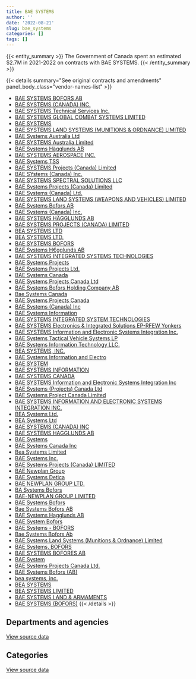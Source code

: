 ```yaml
---
title: BAE SYSTEMS
author: ''
date: '2022-08-21'
slug: bae_systems
categories: []
tags: []
---
```


<script src="/rmarkdown-libs/htmlwidgets/htmlwidgets.js"></script>
<link href="/rmarkdown-libs/datatables-css/datatables-crosstalk.css" rel="stylesheet" />
<script src="/rmarkdown-libs/datatables-binding/datatables.js"></script>
<script src="/rmarkdown-libs/jquery/jquery-3.6.0.min.js"></script>
<link href="/rmarkdown-libs/dt-core-bootstrap/css/dataTables.bootstrap.min.css" rel="stylesheet" />
<link href="/rmarkdown-libs/dt-core-bootstrap/css/dataTables.bootstrap.extra.css" rel="stylesheet" />
<script src="/rmarkdown-libs/dt-core-bootstrap/js/jquery.dataTables.min.js"></script>
<script src="/rmarkdown-libs/dt-core-bootstrap/js/dataTables.bootstrap.min.js"></script>
<link href="/rmarkdown-libs/crosstalk/css/crosstalk.min.css" rel="stylesheet" />
<script src="/rmarkdown-libs/crosstalk/js/crosstalk.min.js"></script>
<script src="/rmarkdown-libs/htmlwidgets/htmlwidgets.js"></script>
<link href="/rmarkdown-libs/datatables-css/datatables-crosstalk.css" rel="stylesheet" />
<script src="/rmarkdown-libs/datatables-binding/datatables.js"></script>
<script src="/rmarkdown-libs/jquery/jquery-3.6.0.min.js"></script>
<link href="/rmarkdown-libs/dt-core-bootstrap/css/dataTables.bootstrap.min.css" rel="stylesheet" />
<link href="/rmarkdown-libs/dt-core-bootstrap/css/dataTables.bootstrap.extra.css" rel="stylesheet" />
<script src="/rmarkdown-libs/dt-core-bootstrap/js/jquery.dataTables.min.js"></script>
<script src="/rmarkdown-libs/dt-core-bootstrap/js/dataTables.bootstrap.min.js"></script>
<link href="/rmarkdown-libs/crosstalk/css/crosstalk.min.css" rel="stylesheet" />
<script src="/rmarkdown-libs/crosstalk/js/crosstalk.min.js"></script>

{{< entity_summary >}}
The Government of Canada spent an estimated \$2.7M in 2021-2022 on contracts with BAE SYSTEMS.
{{< /entity_summary >}}

{{< details summary="See original contracts and amendments" panel_body_class="vendor-names-list" >}}
- [BAE SYSTEMS BOFORS AB](https://search.open.canada.ca/en/ct/?sort=contract_value_f%20desc&page=1&search_text=%22BAE%20SYSTEMS%20BOFORS%20AB%22)
- [BAE SYSTEMS (CANADA) INC.](https://search.open.canada.ca/en/ct/?sort=contract_value_f%20desc&page=1&search_text=%22BAE%20SYSTEMS%20%28CANADA%29%20INC.%22)
- [BAE SYSTEMS Technical Services Inc.](https://search.open.canada.ca/en/ct/?sort=contract_value_f%20desc&page=1&search_text=%22BAE%20SYSTEMS%20Technical%20Services%20Inc.%22)
- [BAE SYSTEMS GLOBAL COMBAT SYSTEMS LIMITED](https://search.open.canada.ca/en/ct/?sort=contract_value_f%20desc&page=1&search_text=%22BAE%20SYSTEMS%20GLOBAL%20COMBAT%20SYSTEMS%20LIMITED%22)
- [BAE SYSTEMS](https://search.open.canada.ca/en/ct/?sort=contract_value_f%20desc&page=1&search_text=%22BAE%20SYSTEMS%22)
- [BAE SYSTEMS LAND SYSTEMS (MUNITIONS & ORDNANCE) LIMITED](https://search.open.canada.ca/en/ct/?sort=contract_value_f%20desc&page=1&search_text=%22BAE%20SYSTEMS%20LAND%20SYSTEMS%20%28MUNITIONS%20%26%20ORDNANCE%29%20LIMITED%22)
- [BAE Systems Australia Ltd](https://search.open.canada.ca/en/ct/?sort=contract_value_f%20desc&page=1&search_text=%22BAE%20Systems%20Australia%20Ltd%22)
- [BAE SYSTEMS Australia Limited](https://search.open.canada.ca/en/ct/?sort=contract_value_f%20desc&page=1&search_text=%22BAE%20SYSTEMS%20Australia%20Limited%22)
- [BAE Systems Hägglunds AB](https://search.open.canada.ca/en/ct/?sort=contract_value_f%20desc&page=1&search_text=%22BAE%20Systems%20H%c3%a4gglunds%20AB%22)
- [BAE SYSTEMS AEROSPACE INC.](https://search.open.canada.ca/en/ct/?sort=contract_value_f%20desc&page=1&search_text=%22BAE%20SYSTEMS%20AEROSPACE%20INC.%22)
- [BAE Systems TSS](https://search.open.canada.ca/en/ct/?sort=contract_value_f%20desc&page=1&search_text=%22BAE%20Systems%20TSS%22)
- [BAE SYSTEMS Projects (Canada) Limited](https://search.open.canada.ca/en/ct/?sort=contract_value_f%20desc&page=1&search_text=%22BAE%20SYSTEMS%20Projects%20%28Canada%29%20Limited%22)
- [BAE SYstems (Canada) Inc.](https://search.open.canada.ca/en/ct/?sort=contract_value_f%20desc&page=1&search_text=%22BAE%20SYstems%20%28Canada%29%20Inc.%22)
- [BAE SYSTEMS SPECTRAL SOLUTIONS LLC](https://search.open.canada.ca/en/ct/?sort=contract_value_f%20desc&page=1&search_text=%22BAE%20SYSTEMS%20SPECTRAL%20SOLUTIONS%20LLC%22)
- [BAE Systems Projects (Canada) Limited](https://search.open.canada.ca/en/ct/?sort=contract_value_f%20desc&page=1&search_text=%22BAE%20Systems%20Projects%20%28Canada%29%20Limited%22)
- [BAE Systems (Canada) Ltd.](https://search.open.canada.ca/en/ct/?sort=contract_value_f%20desc&page=1&search_text=%22BAE%20Systems%20%28Canada%29%20Ltd.%22)
- [BAE SYSTEMS LAND SYSTEMS (WEAPONS AND VEHICLES) LIMITED](https://search.open.canada.ca/en/ct/?sort=contract_value_f%20desc&page=1&search_text=%22BAE%20SYSTEMS%20LAND%20SYSTEMS%20%28WEAPONS%20AND%20VEHICLES%29%20LIMITED%22)
- [BAE Systems Bofors AB](https://search.open.canada.ca/en/ct/?sort=contract_value_f%20desc&page=1&search_text=%22BAE%20Systems%20Bofors%20AB%22)
- [BAE Systems (Canada) Inc.](https://search.open.canada.ca/en/ct/?sort=contract_value_f%20desc&page=1&search_text=%22BAE%20Systems%20%28Canada%29%20Inc.%22)
- [BAE SYSTEMS HÄGGLUNDS AB](https://search.open.canada.ca/en/ct/?sort=contract_value_f%20desc&page=1&search_text=%22BAE%20SYSTEMS%20H%c3%84GGLUNDS%20AB%22)
- [BAE SYSTEMS PROJECTS (CANADA) LIMITED](https://search.open.canada.ca/en/ct/?sort=contract_value_f%20desc&page=1&search_text=%22BAE%20SYSTEMS%20PROJECTS%20%28CANADA%29%20LIMITED%22)
- [BEA SYSTEMS LTD](https://search.open.canada.ca/en/ct/?sort=contract_value_f%20desc&page=1&search_text=%22BEA%20SYSTEMS%20LTD%22)
- [BEA SYSTEMS LTD.](https://search.open.canada.ca/en/ct/?sort=contract_value_f%20desc&page=1&search_text=%22BEA%20SYSTEMS%20LTD.%22)
- [BAE SYSTEMS BOFORS](https://search.open.canada.ca/en/ct/?sort=contract_value_f%20desc&page=1&search_text=%22BAE%20SYSTEMS%20BOFORS%22)
- [BAE Systems H€gglunds AB](https://search.open.canada.ca/en/ct/?sort=contract_value_f%20desc&page=1&search_text=%22BAE%20Systems%20H%e2%82%acgglunds%20AB%22)
- [BAE SYSTEMS INTEGRATED SYSTEMS TECHNOLOGIES](https://search.open.canada.ca/en/ct/?sort=contract_value_f%20desc&page=1&search_text=%22BAE%20SYSTEMS%20INTEGRATED%20SYSTEMS%20TECHNOLOGIES%22)
- [BAE Systems Projects](https://search.open.canada.ca/en/ct/?sort=contract_value_f%20desc&page=1&search_text=%22BAE%20Systems%20Projects%22)
- [BAE Systems Projects Ltd.](https://search.open.canada.ca/en/ct/?sort=contract_value_f%20desc&page=1&search_text=%22BAE%20Systems%20Projects%20Ltd.%22)
- [BAE Systems Canada](https://search.open.canada.ca/en/ct/?sort=contract_value_f%20desc&page=1&search_text=%22BAE%20Systems%20Canada%22)
- [BAE Systems Projects Canada Ltd](https://search.open.canada.ca/en/ct/?sort=contract_value_f%20desc&page=1&search_text=%22BAE%20Systems%20Projects%20Canada%20Ltd%22)
- [BAE Systems Bofors Holding Company AB](https://search.open.canada.ca/en/ct/?sort=contract_value_f%20desc&page=1&search_text=%22BAE%20Systems%20Bofors%20Holding%20Company%20AB%22)
- [Bae Systems Canada](https://search.open.canada.ca/en/ct/?sort=contract_value_f%20desc&page=1&search_text=%22Bae%20Systems%20Canada%22)
- [BAE Systems Projects Canada](https://search.open.canada.ca/en/ct/?sort=contract_value_f%20desc&page=1&search_text=%22BAE%20Systems%20Projects%20Canada%22)
- [BAE Systems (Canada) Inc](https://search.open.canada.ca/en/ct/?sort=contract_value_f%20desc&page=1&search_text=%22BAE%20Systems%20%28Canada%29%20Inc%22)
- [BAE Systems Information](https://search.open.canada.ca/en/ct/?sort=contract_value_f%20desc&page=1&search_text=%22BAE%20Systems%20Information%22)
- [BAE SYSTEMS INTEGRATED SYSTEM TECHNOLOGIES](https://search.open.canada.ca/en/ct/?sort=contract_value_f%20desc&page=1&search_text=%22BAE%20SYSTEMS%20INTEGRATED%20SYSTEM%20TECHNOLOGIES%22)
- [BAE SYSTEMS Electronics & Integrated Solutions EP-RFEW Yonkers](https://search.open.canada.ca/en/ct/?sort=contract_value_f%20desc&page=1&search_text=%22BAE%20SYSTEMS%20Electronics%20%26%20Integrated%20Solutions%20EP-RFEW%20Yonkers%22)
- [BAE SYSTEMS Information and Electronic Systems Integration Inc.](https://search.open.canada.ca/en/ct/?sort=contract_value_f%20desc&page=1&search_text=%22BAE%20SYSTEMS%20Information%20and%20Electronic%20Systems%20Integration%20Inc.%22)
- [BAE Systems Tactical Vehicle Systems LP](https://search.open.canada.ca/en/ct/?sort=contract_value_f%20desc&page=1&search_text=%22BAE%20Systems%20Tactical%20Vehicle%20Systems%20LP%22)
- [BAE Systems Information Technology LLC.](https://search.open.canada.ca/en/ct/?sort=contract_value_f%20desc&page=1&search_text=%22BAE%20Systems%20Information%20Technology%20LLC.%22)
- [BEA SYSTEMS, INC.](https://search.open.canada.ca/en/ct/?sort=contract_value_f%20desc&page=1&search_text=%22BEA%20SYSTEMS%2c%20INC.%22)
- [BAE Systems Information and Electro](https://search.open.canada.ca/en/ct/?sort=contract_value_f%20desc&page=1&search_text=%22BAE%20Systems%20Information%20and%20Electro%22)
- [BAE SYSTEM](https://search.open.canada.ca/en/ct/?sort=contract_value_f%20desc&page=1&search_text=%22BAE%20SYSTEM%22)
- [BAE SYSTEMS INFORMATION](https://search.open.canada.ca/en/ct/?sort=contract_value_f%20desc&page=1&search_text=%22BAE%20SYSTEMS%20INFORMATION%22)
- [BAE SYSTEMS CANADA](https://search.open.canada.ca/en/ct/?sort=contract_value_f%20desc&page=1&search_text=%22BAE%20SYSTEMS%20CANADA%22)
- [BAE SYSTEMS Information and Electronic Systems Integration Inc](https://search.open.canada.ca/en/ct/?sort=contract_value_f%20desc&page=1&search_text=%22BAE%20SYSTEMS%20Information%20and%20Electronic%20Systems%20Integration%20Inc%22)
- [BAE Systems (Projects) Canada Ltd](https://search.open.canada.ca/en/ct/?sort=contract_value_f%20desc&page=1&search_text=%22BAE%20Systems%20%28Projects%29%20Canada%20Ltd%22)
- [BAE Systems Project Canada Limited](https://search.open.canada.ca/en/ct/?sort=contract_value_f%20desc&page=1&search_text=%22BAE%20Systems%20Project%20Canada%20Limited%22)
- [BAE SYSTEMS INFORMATION AND ELECTRONIC SYSTEMS INTEGRATION INC.](https://search.open.canada.ca/en/ct/?sort=contract_value_f%20desc&page=1&search_text=%22BAE%20SYSTEMS%20INFORMATION%20AND%20ELECTRONIC%20SYSTEMS%20INTEGRATION%20INC.%22)
- [BEA Systems Ltd.](https://search.open.canada.ca/en/ct/?sort=contract_value_f%20desc&page=1&search_text=%22BEA%20Systems%20Ltd.%22)
- [BEA Systems Ltd](https://search.open.canada.ca/en/ct/?sort=contract_value_f%20desc&page=1&search_text=%22BEA%20Systems%20Ltd%22)
- [BAE SYSTEMS (CANADA) INC](https://search.open.canada.ca/en/ct/?sort=contract_value_f%20desc&page=1&search_text=%22BAE%20SYSTEMS%20%28CANADA%29%20INC%22)
- [BAE SYSTEMS HAGGLUNDS AB](https://search.open.canada.ca/en/ct/?sort=contract_value_f%20desc&page=1&search_text=%22BAE%20SYSTEMS%20HAGGLUNDS%20AB%22)
- [BAE Systems](https://search.open.canada.ca/en/ct/?sort=contract_value_f%20desc&page=1&search_text=%22BAE%20Systems%22)
- [BAE Systems Canada Inc](https://search.open.canada.ca/en/ct/?sort=contract_value_f%20desc&page=1&search_text=%22BAE%20Systems%20Canada%20Inc%22)
- [Bea Systems Limited](https://search.open.canada.ca/en/ct/?sort=contract_value_f%20desc&page=1&search_text=%22Bea%20Systems%20Limited%22)
- [BAE Systems Inc.](https://search.open.canada.ca/en/ct/?sort=contract_value_f%20desc&page=1&search_text=%22BAE%20Systems%20Inc.%22)
- [BAE Systems Projects (Canada) LIMITED](https://search.open.canada.ca/en/ct/?sort=contract_value_f%20desc&page=1&search_text=%22BAE%20Systems%20Projects%20%28Canada%29%20LIMITED%22)
- [BAE Newplan Group](https://search.open.canada.ca/en/ct/?sort=contract_value_f%20desc&page=1&search_text=%22BAE%20Newplan%20Group%22)
- [BAE Systems Detica](https://search.open.canada.ca/en/ct/?sort=contract_value_f%20desc&page=1&search_text=%22BAE%20Systems%20Detica%22)
- [BAE NEWPLAN GROUP LTD.](https://search.open.canada.ca/en/ct/?sort=contract_value_f%20desc&page=1&search_text=%22BAE%20NEWPLAN%20GROUP%20LTD.%22)
- [BA Systems Bofors](https://search.open.canada.ca/en/ct/?sort=contract_value_f%20desc&page=1&search_text=%22BA%20Systems%20Bofors%22)
- [BAE-NEWPLAN GROUP LIMITED](https://search.open.canada.ca/en/ct/?sort=contract_value_f%20desc&page=1&search_text=%22BAE-NEWPLAN%20GROUP%20LIMITED%22)
- [BAE Systems Bofors](https://search.open.canada.ca/en/ct/?sort=contract_value_f%20desc&page=1&search_text=%22BAE%20Systems%20Bofors%22)
- [Bae Systems Bofors AB](https://search.open.canada.ca/en/ct/?sort=contract_value_f%20desc&page=1&search_text=%22Bae%20Systems%20Bofors%20AB%22)
- [BAE Systems Hagglunds AB](https://search.open.canada.ca/en/ct/?sort=contract_value_f%20desc&page=1&search_text=%22BAE%20Systems%20Hagglunds%20AB%22)
- [BAE System Bofors](https://search.open.canada.ca/en/ct/?sort=contract_value_f%20desc&page=1&search_text=%22BAE%20System%20Bofors%22)
- [BAE Systems - BOFORS](https://search.open.canada.ca/en/ct/?sort=contract_value_f%20desc&page=1&search_text=%22BAE%20Systems%20-%20BOFORS%22)
- [Bae Systems Bofors Ab](https://search.open.canada.ca/en/ct/?sort=contract_value_f%20desc&page=1&search_text=%22Bae%20Systems%20Bofors%20Ab%22)
- [BAE Systems Land Systems (Munitions & Ordnance) Limited](https://search.open.canada.ca/en/ct/?sort=contract_value_f%20desc&page=1&search_text=%22BAE%20Systems%20Land%20Systems%20%28Munitions%20%26%20Ordnance%29%20Limited%22)
- [BAE Systems, BOFORS](https://search.open.canada.ca/en/ct/?sort=contract_value_f%20desc&page=1&search_text=%22BAE%20Systems%2c%20BOFORS%22)
- [BAE SYSTEMS BOFORES AB](https://search.open.canada.ca/en/ct/?sort=contract_value_f%20desc&page=1&search_text=%22BAE%20SYSTEMS%20BOFORES%20AB%22)
- [BAE System](https://search.open.canada.ca/en/ct/?sort=contract_value_f%20desc&page=1&search_text=%22BAE%20System%22)
- [BAE Systems Projects Canada Ltd.](https://search.open.canada.ca/en/ct/?sort=contract_value_f%20desc&page=1&search_text=%22BAE%20Systems%20Projects%20Canada%20Ltd.%22)
- [BAE Systems Bofors (AB)](https://search.open.canada.ca/en/ct/?sort=contract_value_f%20desc&page=1&search_text=%22BAE%20Systems%20Bofors%20%28AB%29%22)
- [bea systems, inc.](https://search.open.canada.ca/en/ct/?sort=contract_value_f%20desc&page=1&search_text=%22bea%20systems%2c%20inc.%22)
- [BEA SYSTEMS](https://search.open.canada.ca/en/ct/?sort=contract_value_f%20desc&page=1&search_text=%22BEA%20SYSTEMS%22)
- [BEA SYSTEMS LIMITED](https://search.open.canada.ca/en/ct/?sort=contract_value_f%20desc&page=1&search_text=%22BEA%20SYSTEMS%20LIMITED%22)
- [BAE SYSTEMS LAND & ARMAMENTS](https://search.open.canada.ca/en/ct/?sort=contract_value_f%20desc&page=1&search_text=%22BAE%20SYSTEMS%20LAND%20%26%20ARMAMENTS%22)
- [BAE SYSTEMS (BOFORS)](https://search.open.canada.ca/en/ct/?sort=contract_value_f%20desc&page=1&search_text=%22BAE%20SYSTEMS%20%28BOFORS%29%22)
{{< /details >}}

## Departments and agencies

<div id="htmlwidget-1" style="width:100%;height:auto;" class="datatables html-widget"></div>
<script type="application/json" data-for="htmlwidget-1">{"x":{"style":"bootstrap","filter":"none","vertical":false,"data":[["<a href=\"/departments/dfatd-maecd/\">Global Affairs Canada<\/a>","<a href=\"/departments/dnd-mdn/\">National Defence<\/a>"],[null,6805509.92],[null,2057353.01],[116198.83,1327588.57],[28357.73,2718016.52]],"container":"<table class=\"table table-striped table-hover row-border order-column display\">\n  <thead>\n    <tr>\n      <th>Department<\/th>\n      <th>2018-2019<\/th>\n      <th>2019-2020<\/th>\n      <th>2020-2021<\/th>\n      <th>2021-2022<\/th>\n    <\/tr>\n  <\/thead>\n<\/table>","options":{"order":[[4,"desc"]],"pageLength":10,"autoWidth":true,"columnDefs":[{"targets":1,"render":"function(data, type, row, meta) {\n    return type !== 'display' ? data : DTWidget.formatCurrency(data, \"$\", 2, 3, \",\", \".\", true, null);\n  }"},{"targets":2,"render":"function(data, type, row, meta) {\n    return type !== 'display' ? data : DTWidget.formatCurrency(data, \"$\", 2, 3, \",\", \".\", true, null);\n  }"},{"targets":3,"render":"function(data, type, row, meta) {\n    return type !== 'display' ? data : DTWidget.formatCurrency(data, \"$\", 2, 3, \",\", \".\", true, null);\n  }"},{"targets":4,"render":"function(data, type, row, meta) {\n    return type !== 'display' ? data : DTWidget.formatCurrency(data, \"$\", 2, 3, \",\", \".\", true, null);\n  }"},{"width":"16%","targets":[1,2,3,4]},{"className":"dt-right","targets":[1,2,3,4]}],"orderClasses":false}},"evals":["options.columnDefs.0.render","options.columnDefs.1.render","options.columnDefs.2.render","options.columnDefs.3.render"],"jsHooks":[]}</script>
<p class="text-right">
<a href="https://github.com/GoC-Spending/contracts-data/tree/main/data/out/vendors/bae_systems/summary_by_fiscal_year_by_department.csv" class="source-data-link btn btn-link">View source data</a>
</p>

## Categories

<div id="htmlwidget-2" style="width:100%;height:auto;" class="datatables html-widget"></div>
<script type="application/json" data-for="htmlwidget-2">{"x":{"style":"bootstrap","filter":"none","vertical":false,"data":[["<a href=\"/categories/1_facilities_and_construction/\">Facilities and construction<\/a>","<a href=\"/categories/10_office_management/\">Office management<\/a>","<a href=\"/categories/11_defence/\">Defence<\/a>","<a href=\"/categories/3_information_technology/\">Information technology<\/a>","<a href=\"/categories/6_industrial_products_and_services/\">Industrial products and services<\/a>","<a href=\"/categories/8_security_and_protection/\">Security and protection<\/a>","<a href=\"/categories/9_human_capital/\">Human capital<\/a>"],[2541732.15,null,3206516.09,null,1003766.42,53495.26,null],[597917.17,null,1132129.36,null,327306.48,null,null],[127322.71,109056.89,422874.41,116198.83,600874.26,null,67460.29],[771914.17,null,501640.7,28357.73,1444461.65,null,null]],"container":"<table class=\"table table-striped table-hover row-border order-column display\">\n  <thead>\n    <tr>\n      <th>Category<\/th>\n      <th>2018-2019<\/th>\n      <th>2019-2020<\/th>\n      <th>2020-2021<\/th>\n      <th>2021-2022<\/th>\n    <\/tr>\n  <\/thead>\n<\/table>","options":{"order":[[4,"desc"]],"dom":"t","pageLength":30,"autoWidth":true,"columnDefs":[{"targets":1,"render":"function(data, type, row, meta) {\n    return type !== 'display' ? data : DTWidget.formatCurrency(data, \"$\", 2, 3, \",\", \".\", true, null);\n  }"},{"targets":2,"render":"function(data, type, row, meta) {\n    return type !== 'display' ? data : DTWidget.formatCurrency(data, \"$\", 2, 3, \",\", \".\", true, null);\n  }"},{"targets":3,"render":"function(data, type, row, meta) {\n    return type !== 'display' ? data : DTWidget.formatCurrency(data, \"$\", 2, 3, \",\", \".\", true, null);\n  }"},{"targets":4,"render":"function(data, type, row, meta) {\n    return type !== 'display' ? data : DTWidget.formatCurrency(data, \"$\", 2, 3, \",\", \".\", true, null);\n  }"},{"width":"16%","targets":[1,2,3,4]},{"className":"dt-right","targets":[1,2,3,4]}],"orderClasses":false,"lengthMenu":[10,25,30,50,100]}},"evals":["options.columnDefs.0.render","options.columnDefs.1.render","options.columnDefs.2.render","options.columnDefs.3.render"],"jsHooks":[]}</script>
<p class="text-right">
<a href="https://github.com/GoC-Spending/contracts-data/tree/main/data/out/vendors/bae_systems/summary_by_fiscal_year_by_category.csv" class="source-data-link btn btn-link">View source data</a>
</p>
